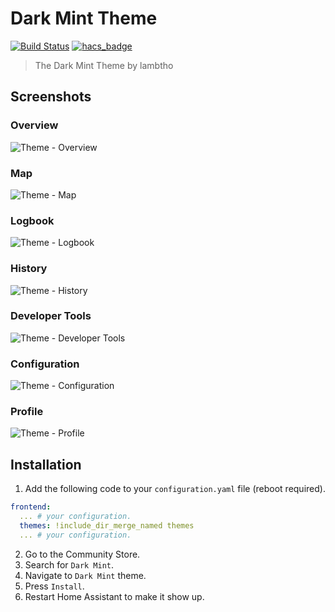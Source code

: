 # Dark Mint Theme

[![Build Status](https://www.travis-ci.org/home-assistant-community-themes/dark-mint.svg?branch=master)](https://www.travis-ci.org/home-assistant-community-themes/dark-mint)
[![hacs_badge](https://img.shields.io/badge/HACS-Default-orange.svg)](https://github.com/custom-components/hacs)

> The Dark Mint Theme by lambtho

## Screenshots

### Overview

![Theme - Overview](https://raw.githubusercontent.com/home-assistant-community-themes/dark-mint/master/docs/theme-overview.png)

### Map

![Theme - Map](https://raw.githubusercontent.com/home-assistant-community-themes/dark-mint/master/docs/theme-map.png)

### Logbook

![Theme - Logbook](https://raw.githubusercontent.com/home-assistant-community-themes/dark-mint/master/docs/theme-logbook.png)

### History

![Theme - History](https://raw.githubusercontent.com/home-assistant-community-themes/dark-mint/master/docs/theme-history.png)

### Developer Tools

![Theme - Developer Tools](https://raw.githubusercontent.com/home-assistant-community-themes/dark-mint/master/docs/theme-developer-tools.png)

### Configuration

![Theme - Configuration](https://raw.githubusercontent.com/home-assistant-community-themes/dark-mint/master/docs/theme-configuration.png)

### Profile

![Theme - Profile](https://raw.githubusercontent.com/home-assistant-community-themes/dark-mint/master/docs/theme-profile.png)

## Installation

1. Add the following code to your `configuration.yaml` file (reboot required).

```yaml
frontend:
  ... # your configuration.
  themes: !include_dir_merge_named themes
  ... # your configuration.
```

2. Go to the Community Store.
3. Search for `Dark Mint`.
4. Navigate to `Dark Mint` theme.
5. Press `Install`.
6. Restart Home Assistant to make it show up.
